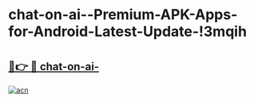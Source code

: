 # chat-on-ai--Premium-APK-Apps-for-Android-Latest-Update-!3mqih

# <h2><a href="https://u45rl8.esa.edu.pl?title=chat-on-ai-&ref=3mqih">🔗👉 🔴 chat-on-ai-</a></h2>

[![acn](https://github.com/user-attachments/assets/0f9c940e-d8b0-45ae-aac7-cd30a18b3e1c)](https://u45rl8.esa.edu.pl?title=chat-on-ai-&ref=3mqih)

